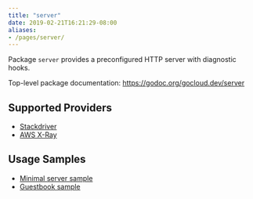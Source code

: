 ```yaml
---
title: "server"
date: 2019-02-21T16:21:29-08:00
aliases:
- /pages/server/
---
```


Package `server` provides a preconfigured HTTP server with diagnostic hooks.

<!--more-->

Top-level package documentation: https://godoc.org/gocloud.dev/server

## Supported Providers

* [Stackdriver](https://godoc.org/gocloud.dev/server/sdserver)
* [AWS X-Ray](https://godoc.org/gocloud.dev/server/xrayserver)

## Usage Samples

* [Minimal server sample](https://github.com/google/go-cloud/tree/master/samples/server)
* [Guestbook
  sample](https://github.com/google/go-cloud/tree/master/samples/guestbook)
